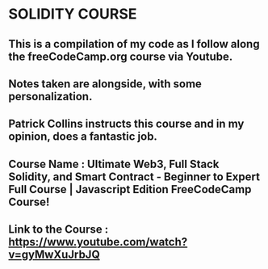 # SOLIDITY COURSE

## This is a compilation of my code as I follow along the freeCodeCamp.org course via Youtube. 

## Notes taken are alongside, with some personalization.



## Patrick Collins instructs this course and in my opinion, does a fantastic job.

## Course Name : Ultimate Web3, Full Stack Solidity, and Smart Contract - Beginner to Expert Full Course | Javascript Edition FreeCodeCamp Course!

## Link to the Course : https://www.youtube.com/watch?v=gyMwXuJrbJQ





